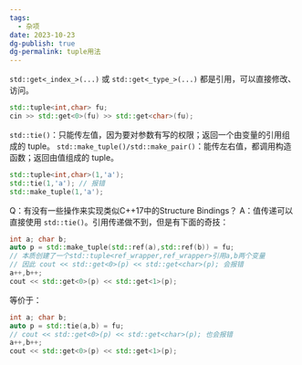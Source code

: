 ```yaml
---
tags:
  - 杂项
date: 2023-10-23
dg-publish: true
dg-permalink: tuple用法
---
```



`std::get<_index_>(...)` 或 `std::get<_type_>(...)` 都是引用，可以直接修改、访问。

```cpp
std::tuple<int,char> fu;
cin >> std::get<0>(fu) >> std::get<char>(fu);
```

`std::tie()`：只能传左值，因为要对参数有写的权限；返回一个由变量的引用组成的 tuple。
`std::make_tuple()/std::make_pair()`：能传左右值，都调用构造函数；返回由值组成的 tuple。

```cpp
std::tuple<int,char>(1,'a');
std::tie(1,'a'); // 报错
std::make_tuple(1,'a');
```

Q：有没有一些操作来实现类似C++17中的Structure Bindings？
A：值传递可以直接使用 `std::tie()`。引用传递做不到，但是有下面的奇技：

```cpp
int a; char b;
auto p = std::make_tuple(std::ref(a),std::ref(b)) = fu;
// 本质创建了一个std::tuple<ref_wrapper,ref_wrapper>引用a,b两个变量
// 因此 cout << std::get<0>(p) << std::get<char>(p); 会报错
a++,b++;
cout << std::get<0>(p) << std::get<1>(p);
```

等价于：

```cpp
int a; char b;
auto p = std::tie(a,b) = fu;
// cout << std::get<0>(p) << std::get<char>(p); 也会报错
a++,b++;
cout << std::get<0>(p) << std::get<1>(p);
```

